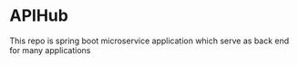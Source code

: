 # APIHub
This repo is spring boot microservice application which serve as back end for many applications
